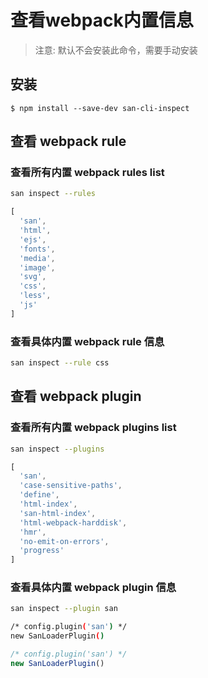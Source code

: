 # 查看webpack内置信息

> 注意: 默认不会安装此命令，需要手动安装
## 安装

```shell
$ npm install --save-dev san-cli-inspect
```

## 查看 webpack rule

### 查看所有内置 webpack rules list

```bash
san inspect --rules
```

```js
[
  'san',
  'html',
  'ejs',
  'fonts',
  'media',
  'image',
  'svg',
  'css',
  'less',
  'js'
]
```

### 查看具体内置 webpack rule 信息

```bash
san inspect --rule css
```

## 查看 webpack plugin

### 查看所有内置 webpack plugins list

```bash
san inspect --plugins
```

```js
[
  'san',
  'case-sensitive-paths',
  'define',
  'html-index',
  'san-html-index',
  'html-webpack-harddisk',
  'hmr',
  'no-emit-on-errors',
  'progress'
]
```

### 查看具体内置 webpack plugin 信息

```bash
san inspect --plugin san

/* config.plugin('san') */
new SanLoaderPlugin()
```

```js
/* config.plugin('san') */
new SanLoaderPlugin()
```

